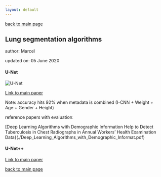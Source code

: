 ```yaml
---
layout: default
---
```


[back to main page](./)

## Lung segmentation algorithms

author: Marcel

updated on: 05 June 2020

#### U-Net
![U-Net](https://www.researchgate.net/publication/330447445/figure/fig1/AS:716054686863360@1547732149112/Lung-segmentation-using-U-Net-before-training-the-convolutional-neural-network-a-the.png)

[Link to main paper](./U_net.pdf)

Note: accuracy hits 92% when metadata is combined (I-CNN + Weight + Age + Gender + Height)

reference papers with evaluation:

[Deep Learning Algorithms with Demographic Information Help to Detect Tuberculosis in Chest Radiographs in Annual Workers’ Health Examination Data}(./Deep_Learning_Algorithms_with_Demographic_Informat.pdf)

#### U-Net++

[Link to main paper](./UNetplusplus.pdf)



[back to main page](./)
